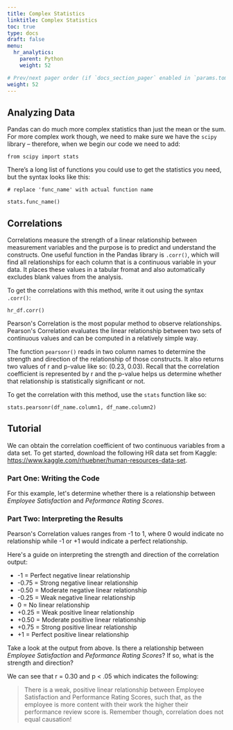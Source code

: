 ```yaml
---
title: Complex Statistics
linktitle: Complex Statistics
toc: true
type: docs
draft: false
menu:
  hr_analytics:
    parent: Python
    weight: 52

# Prev/next pager order (if `docs_section_pager` enabled in `params.toml`)
weight: 52
---
```



## Analyzing Data

Pandas can do much more complex statistics than just the mean or the sum. For more complex work though, we need to make sure we have the `scipy` library – therefore, when we begin our code we need to add:

```
from scipy import stats
```

There’s a long list of functions you could use to get the statistics you need, but the syntax looks like this:

```
# replace 'func_name' with actual function name

stats.func_name()
```

<!-- >> *Notice how you don’t actually have to write ”scipy” here. More on that later.* -->

## Correlations

Correlations measure the strength of a linear relationship between measurement variables and the purpose is to predict and understand the constructs. One useful function in the Pandas library is `.corr()`, which will find all relationships for each column that is a continuous variable in your data. It places these values in a tabular fromat and also automatically excludes blank values from the analysis.

To get the correlations with this method, write it out using the syntax `.corr()`:

```
hr_df.corr()
```

Pearson's Correlation is the most popular method to observe relationships. Pearson's Correlation evaluates the linear relationship between two sets of continuous values and can be computed in a relatively simple way.

The function `pearsonr()` reads in two column names to determine the strength and direction of the relationship of those constructs. It also returns two values of r and p-value like so: (0.23, 0.03). Recall that the correlation coefficient is represented by r and the p-value helps us determine whether that relationship is statistically significant or not.

To get the correlation with this method, use the `stats` function like so:

```
stats.pearsonr(df_name.column1, df_name.column2)
```

## Tutorial

We can obtain the correlation coefficient of two continuous variables from a data set. To get started, download the following HR data set from Kaggle: https://www.kaggle.com/rhuebner/human-resources-data-set.
### Part One: Writing the Code
For this example, let's determine whether there is a relationship between *Employee Satisfaction* and *Peformance Rating Scores*.

<script src="https://gist.github.com/mariahnorell/b21b82919f46b1faf06a4d6349f6486a.js"></script>

### Part Two: Interpreting the Results

Pearson's Correlation values ranges from -1 to 1, where 0 would indicate no relationship while -1 or +1 would indicate a perfect relationship.

Here's a guide on interpreting the strength and direction of the correlation output:

* -1 = Perfect negative linear relationship
* -0.75 = Strong negative linear relationship
* -0.50 = Moderate negative linear relationship
* -0.25 = Weak negative linear relationship
* 0 = No linear relationship
* +0.25 = Weak positive linear relationship
* +0.50 = Moderate positive linear relationship
* +0.75 = Strong positive linear relationship
* +1 = Perfect positive linear relationship

Take a look at the output from above. Is there a relationship between *Employee Satisfaction* and *Peformance Rating Scores*? If so, what is the strength and direction?

We can see that r = 0.30 and p < .05 which indicates the following:

> There is a weak, positive linear relationship between Employee Satisfaction and Performance Rating Scores, such that, as the employee is more content with their work the higher their performance review score is. Remember though, correlation does not equal causation!
